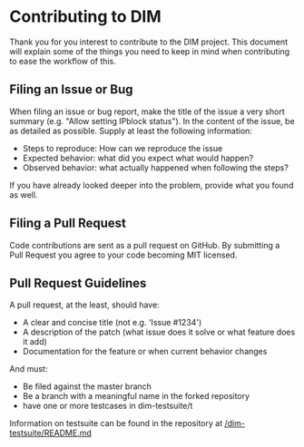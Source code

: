 # Contributing to DIM

Thank you for you interest to contribute to the DIM project. This document
will explain some of the things you need to keep in mind when contributing to
ease the workflow of this.

## Filing an Issue or Bug

When filing an issue or bug report, make the title of the issue a very short
summary (e.g. "Allow setting IPblock status"). In the
content of the issue, be as detailed as possible. Supply at least the following
information:

* Steps to reproduce: How can we reproduce the issue
* Expected behavior: what did you expect what would happen?
* Observed behavior: what actually happened when following the steps?

If you have already looked deeper into the problem, provide what you found as
well.

## Filing a Pull Request

Code contributions are sent as a pull request on GitHub. By submitting a
Pull Request you agree to your code becoming MIT licensed.

## Pull Request Guidelines

A pull request, at the least, should have:

* A clear and concise title (not e.g. 'Issue #1234')
* A description of the patch (what issue does it solve or what
feature does it add)
* Documentation for the feature or when current behavior changes

And must:

* Be filed against the master branch
* Be a branch with a meaningful name in the forked repository
* have one or more testcases in dim-testsuite/t

Information on testsuite can be found in the repository at
[/dim-testsuite/README.md](https://github.com/ionos-cloud/dim/blob/master/dim-testsuite/README.md)
